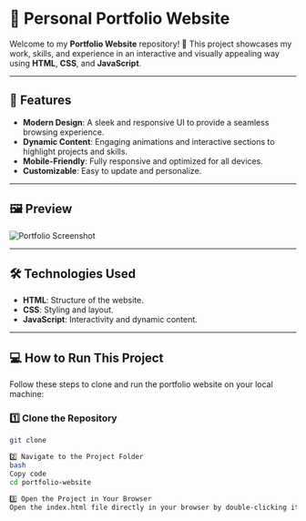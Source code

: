 # 🌟 Personal Portfolio Website

Welcome to my **Portfolio Website** repository! 👋
This project showcases my work, skills, and experience in an interactive and visually appealing way using **HTML**, **CSS**, and **JavaScript**.

---

## 🚀 Features

- **Modern Design**: A sleek and responsive UI to provide a seamless browsing experience.
- **Dynamic Content**: Engaging animations and interactive sections to highlight projects and skills.
- **Mobile-Friendly**: Fully responsive and optimized for all devices.
- **Customizable**: Easy to update and personalize.

---

## 🖼️ Preview

![Portfolio Screenshot](https://i.ibb.co.com/Y8NtjgC/Screenshot-2025-01-08-150236.png)

---

## 🛠️ Technologies Used

- **HTML**: Structure of the website.
- **CSS**: Styling and layout.
- **JavaScript**: Interactivity and dynamic content.

---

## 💻 How to Run This Project

Follow these steps to clone and run the portfolio website on your local machine:

### 1️⃣ Clone the Repository

```bash
git clone

2️⃣ Navigate to the Project Folder
bash
Copy code
cd portfolio-website

3️⃣ Open the Project in Your Browser
Open the index.html file directly in your browser by double-clicking it.
```
